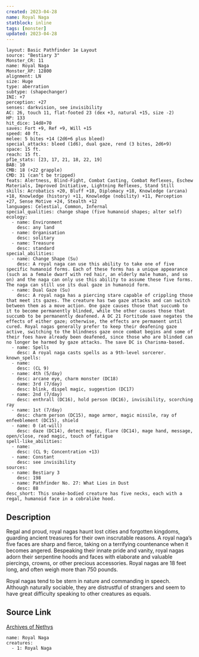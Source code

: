 ```yaml
---
created: 2023-04-28
name: Royal Naga
statblock: inline
tags: [monster]
updated: 2023-04-28
---
```

```statblock
layout: Basic Pathfinder 1e Layout
source: "Bestiary 3"
Monster_CR: 11
name: Royal Naga
Monster_XP: 12800
alignment: LN
size: Huge
type: aberration
subtype: (shapechanger)
INI: +7
perception: +27
senses: darkvision, see invisibility
AC: 26, touch 11, flat-footed 23 (dex +3, natural +15, size -2)
HP: 133
hit_dice: 14d8+70
saves: Fort +9, Ref +9, Will +15
speed: 40 ft.
melee: 5 bites +14 (2d6+6 plus bleed)
special_attacks: bleed (1d6), dual gaze, rend (3 bites, 2d6+9)
space: 15 ft.
reach: 15 ft.
pf1e_stats: [23, 17, 21, 18, 22, 19]
BAB: 10
CMB: 18 (+22 grapple)
CMD: 31 (can’t be tripped)
feats: Alertness, Blind-Fight, Combat Casting, Combat Reflexes, Eschew Materials, Improved Initiative, Lightning Reflexes, Stand Still
skills: Acrobatics +20, Bluff +18, Diplomacy +18, Knowledge (arcana) +18, Knowledge (history) +11, Knowledge (nobility) +11, Perception +27, Sense Motive +24, Stealth +12
languages: Celestial, Common, Infernal
special_qualities: change shape (five humanoid shapes; alter self)
ecology:
  - name: Environment
    desc: any land
  - name: Organisation
    desc: solitary
  - name: Treasure
    desc: standard
special_abilities:
  - name: Change Shape (Su)
    desc: A royal naga can use this ability to take one of five specific humanoid forms. Each of these forms has a unique appearance (such as a female dwarf with red hair, an elderly male human, and so on) and the naga can only use this ability to assume these five forms. The naga can still use its dual gaze in humanoid form.
  - name: Dual Gaze (Su)
    desc: A royal naga has a piercing stare capable of crippling those that meet its gazes. The creature has two gaze attacks and can switch between them as a move action. One gaze causes those that succumb to it to become permanently blinded, while the other causes those that succumb to be permanently deafened. A DC 21 Fortitude save negates the effects of either gaze; otherwise, the effects are permanent until cured. Royal nagas generally prefer to keep their deafening gaze active, switching to the blindness gaze once combat begins and some of their foes have already been deafened, since those who are blinded can no longer be harmed by gaze attacks. The save DC is Charisma-based.
  - name: Spells
    desc: A royal naga casts spells as a 9th-level sorcerer.
known_spells:
  - name:
    desc: (CL 9)
  - name: 4th (5/day)
    desc: arcane eye, charm monster (DC18)
  - name: 3rd (7/day)
    desc: blink, dispel magic, suggestion (DC17)
  - name: 2nd (7/day)
    desc: enthrall (DC16), hold person (DC16), invisibility, scorching ray
  - name: 1st (7/day)
    desc: charm person (DC15), mage armor, magic missile, ray of enfeeblement (DC15), shield
  - name: 0 (at-will)
    desc: daze (DC14), detect magic, flare (DC14), mage hand, message, open/close, read magic, touch of fatigue
spell-like_abilities:
  - name:
    desc: (CL 9; Concentration +13)
  - name: Constant
    desc: see invisibility
sources:
  - name: Bestiary 3
    desc: 198
  - name: Pathfinder No. 27: What Lies in Dust
    desc: 88
desc_short: This snake-bodied creature has five necks, each with a regal, humanoid face in a cobralike hood.
```
## Description
Regal and proud, royal nagas haunt lost cities and forgotten kingdoms, guarding ancient treasures for their own inscrutable reasons. A royal naga’s five faces are sharp and fierce, taking on a terrifying countenance when it becomes angered. Bespeaking their innate pride and vanity, royal nagas adorn their serpentine hoods and faces with elaborate and valuable piercings, crowns, or other precious accessories. Royal nagas are 18 feet long, and often weigh more than 750 pounds.

Royal nagas tend to be stern in nature and commanding in speech. Although naturally sociable, they are distrustful of strangers and seem to have great difficulty speaking to other creatures as equals.
## Source Link
[Archives of Nethys](https://aonprd.com/MonsterDisplay.aspx?ItemName=Royal%20Naga)
```encounter-table
name: Royal Naga
creatures:
  - 1: Royal Naga
```
